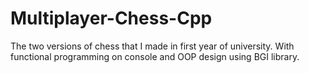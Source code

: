 # Multiplayer-Chess-Cpp
The two versions of chess that I made in first year of university. With functional programming on console and OOP design using BGI library.

